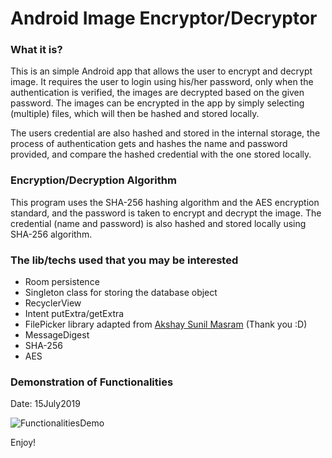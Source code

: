 <h1>Android Image Encryptor/Decryptor</h1>

<h3>What it is?</h3>

This is an simple Android app that allows the user to encrypt and decrypt image. It requires the user to login using his/her password, only when the authentication is verified, the images are decrypted based on the given password. The images can be encrypted in the app by simply selecting (multiple) files, which will then be hashed and stored locally. 

The users credential are also hashed and stored in the internal storage, the process of authentication gets and hashes the name and password provided, and compare the hashed credential with the one stored locally.

<h3>Encryption/Decryption Algorithm</h3>

This program uses the SHA-256 hashing algorithm and the AES encryption standard, and the password is taken to encrypt and decrypt the image. The credential (name and password) is also hashed and stored locally using SHA-256 algorithm.

<h3>The lib/techs used that you may be interested</h3>

<ul>
  <li>Room persistence</li>
  <li>Singleton class for storing the database object</li>
  <li>RecyclerView</li>
  <li>Intent putExtra/getExtra</li>
  <li>FilePicker library adapted from <a href="https://github.com/TutorialsAndroid/FilePicker?utm_source=android-arsenal.com&utm_medium=referral&utm_campaign=7663" target="_blank">Akshay Sunil Masram</a> (Thank you :D)</li>
  <li>MessageDigest</li>
  <li>SHA-256</li>
  <li>AES</li>
</ul>

<h3>Demonstration of Functionalities</h3>

Date: 15July2019

![FunctionalitiesDemo](https://user-images.githubusercontent.com/45169791/61251796-60394180-a753-11e9-87a0-168765419dd7.gif)

Enjoy!
